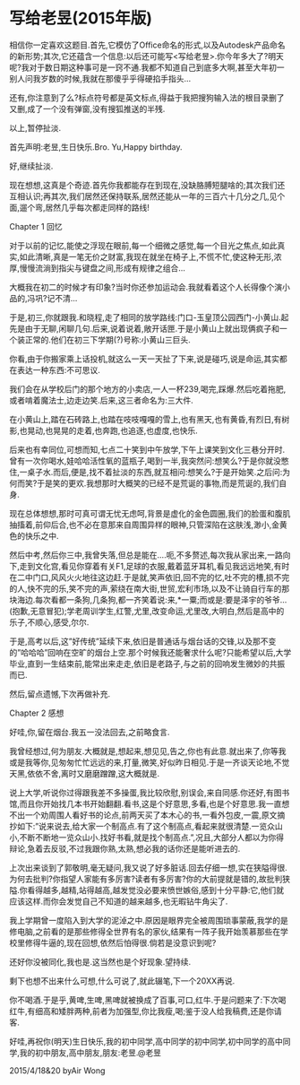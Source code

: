 # 写给老昱(2015年版)

相信你一定喜欢这题目.首先,它模仿了Office命名的形式,以及Autodesk产品命名的新形势;其次,它还蕴含一个信息:以后还可能写<写给老昱>.你今年多大了?明天呢?我对于数日期这种事可是一窍不通.我都不知道自己到底多大啊,甚至大年初一别人问我岁数的时候,我就在那傻乎乎得硬掐手指头…

还有,你注意到了么?标点符号都是英文标点,得益于我把搜狗输入法的根目录删了又删,成了一个没有弹窗,没有搜狐推送的半残.

以上,暂停扯淡.

首先声明:老昱,生日快乐.Bro. Yu,Happy birthday.

好,继续扯淡.

现在想想,这真是个奇迹.首先你我都能存在到现在,没缺胳膊短腿啥的;其次我们还互相认识;再其次,我们居然还保持联系,居然还能从一年的三百六十几分之几,见个面,遛个弯,居然几乎每次都走同样的路线!

Chapter 1 回忆

对于以前的记忆,能使之浮现在眼前,每一个细微之感觉,每一个目光之焦点,如此真实,如此清晰,真是一笔无价之财富,我现在就坐在椅子上,不慌不忙,使这种无形,浓厚,慢慢流淌到指尖与键盘之间,形成有规律之组合…

大概我在初二的时候才有印象?当时你还参加运动会.我就看着这个人长得像个演小品的,冯巩?记不清…

于是,初三,你就跟我.和晓程,走了相同的放学路线:门口-玉皇顶公园西门-小黄山.起先是由于无聊,闲聊几句.后来,说着说着,敞开话匣.于是小黄山上就出现俩疯子和一个装正常的.他们在初三下学期(?)号称:小黄山三巨头.

你看,由于你搬家乘上话投机,就这么一天一天扯了下来,说是碰巧,说是命运,其实都在表达一种东西:不可思议.

我们会在从学校后门的那个地方的小卖店,一人一杯239,喝完,踩爆.然后吃着拖肥,或者啃着魔法士,边走边笑.后来,这三者命名为:三大件.

在小黄山上,踏在石砖路上,也踏在吱吱嘎嘎的雪上,也有黑天,也有黄昏,有烈日,有树影,也晃动,也晃晃的走着,也奔跑,也追逐,也虚度,也快乐.

后来也有幸同位,可想而知,七点二十笑到中午放学,下午上课笑到文化三巷分开时.曾有一次你喝水,娃哈哈活性氧的蓝瓶子,喝到一半,我突然问:想笑么?于是你就没憋住,一桌子水.而后,便是,找不着扯淡的东西,就互相问:想笑么?于是开始笑.之后问:为何而笑?于是笑的更欢.我想那时大概笑的已经不是荒诞的事物,而是荒诞的,我们自身.

现在总体想想,那时可真可谓无忧无虑呵,背景是虚化的金色圆圈,我们的脸蛋和腹肌抽搐着,前仰后合,也不必在意那来自周围异样的眼神,只管深陷在这肤浅,渺小,金黄色的快乐之中.

然后中考,然后你三中,我曾失落,但总是能在….呃,不多赘述,每次我从家出来,一路向下,走到文化宫,看见你穿着有关F1,足球的衣服,戴着蓝牙耳机,看见我远远地笑,有时在二中门口,风风火火地往这边赶.于是就,笑声依旧,回不完的忆,吐不完的槽,损不完的人,快不完的乐,笑不完的声,萦绕在南大街,世贸,宏利市场,以及不让骑自行车的那块海边.每次看都一条狗,几条狗,都一齐笑着说:来,*一粟;而或是:要是泽宇的爷爷…(抱歉,无意冒犯);学老周训学生,红警,尤里,改变命运,尤里改,大明白,然后是高中的乐子,不顺心,感受,尔尔.

于是,高考以后,这”好传统”延续下来,依旧是普通话与烟台话的交锋,以及那不变的”哈哈哈”回响在空旷的烟台上空.那个时候我还能奢求什么呢?只能希望以后,大学毕业,直到一生结束前,能常出来走走,依旧是老路子,与之前的回响发生微妙的共振而已.

然后,留点遗憾,下次再做补充.

Chapter 2 感想

好哇,你,留在烟台.我五一没法回去,之前略食言.

我曾经想过,何为朋友.大概就是,想起来,想见见,告之,你也有此意.就出来了,你等我或是我等你,见匆匆忙忙远远的来,打量,微笑,好似昨日相见.于是一齐谈天论地,不觉天黑,依依不舍,离时又磨磨蹭蹭,这大概就是.

说上大学,听说你过得跟我差不多操蛋,我比较欣慰,别误会,来自同感.你还好,有图书馆,而且你开始找几本书开始翻翻.看书,这是个好意思,多看,也是个好意思.我一直想不出一个劝周围人看好书的论点,前两天买了本木心的书,一看外包皮,一震,原文摘抄如下:”说来说去,给大家一个制高点.有了这个制高点,看起来就很清楚.一览众山小,不断不断地一览众山小.找好书看,就是找个制高点.”,况且,大部分人都以为你得辩论,急着去反驳,不过我跟你熟,太熟,想必我的话你还是能听进去的.

上次出来谈到了郭敬明,毫无疑问,我又说了好多脏话.回去仔细一想,实在狭隘得很.为何去批判?你指望人家能有多厉害?读者有多厉害?你的大前提就是错的,故批判狭隘.你看得越多,越精,站得越高,越发觉没必要来愤世嫉俗,感到十分平静:它,他们就应该这样.而你会发觉自己不知道的越来越多,也无暇钻牛角尖了.

我上学期曾一度陷入到大学的泥淖之中.原因是眼界完全被周围琐事蒙蔽,我学的是修电脑,之前看的是那些修得全世界有名的家伙,结果有一阵子我开始羡慕那些在学校里修得牛逼的,现在回想,依然后怕得很.倘若是没意识到呢?

还好你没被同化,我也是.这当然也是个好现象.望持续.

剩下也想不出来什么可想,什么可说了,就此辍笔,下一个20XX再说.

你不喝酒.于是乎,黄啤,生啤,黑啤就被换成了百事,可口,红牛.于是问题来了:下次喝红牛,有细高和矮胖两种,前者为加强型,你比我瘦,喝;鉴于没人给我稿费,还是你请客.

好哇,再祝你(明天)生日快乐,我的初中同学,高中同学的初中同学,初中同学的高中同学,我的初中朋友,高中朋友,朋友:老昱.@老昱

2015/4/18&20 byAir Wong
